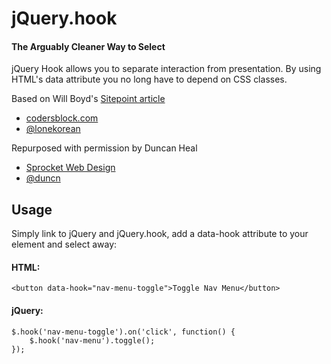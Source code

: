 # jQuery.hook
#### The Arguably Cleaner Way to Select

jQuery Hook allows you to separate interaction from presentation. By using HTML's data attribute you no long have to depend on CSS classes.

Based on Will Boyd's  [Sitepoint article](http://www.sitepoint.com/effective-event-binding-jquery)

- [codersblock.com](http://codersblock.com)
- [@lonekorean](https://twitter.com/lonekorean)

Repurposed with permission by Duncan Heal

- [Sprocket Web Design](http://sprocket.co.nz)
- [@duncn](https://twitter.com/lonekorean)

Usage
-----
Simply link to jQuery and jQuery.hook, add a data-hook attribute to your element and select away:

#### HTML:

	<button data-hook="nav-menu-toggle">Toggle Nav Menu</button>

#### jQuery:

	$.hook('nav-menu-toggle').on('click', function() {
	    $.hook('nav-menu').toggle();
	});
